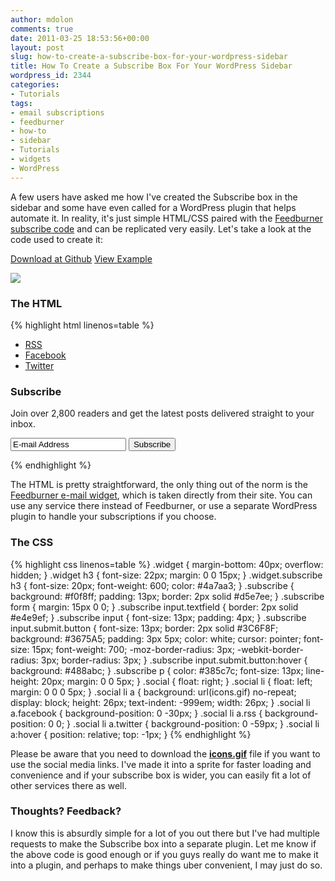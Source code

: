 ```yaml
---
author: mdolon
comments: true
date: 2011-03-25 18:53:56+00:00
layout: post
slug: how-to-create-a-subscribe-box-for-your-wordpress-sidebar
title: How To Create a Subscribe Box For Your WordPress Sidebar
wordpress_id: 2344
categories:
- Tutorials
tags:
- email subscriptions
- feedburner
- how-to
- sidebar
- Tutorials
- widgets
- WordPress
---
```


A few users have asked me how I've created the Subscribe box in the sidebar and some have even called for a WordPress plugin that helps automate it.  In reality, it's just simple HTML/CSS paired with the [Feedburner subscribe code](http://feedburner.google.com/fb/a/emailsyndication) and can be replicated very easily.  Let's take a look at the code used to create it:

<div class="download">
  <a href="http://devgrow.s3.amazonaws.com/assets/files/subscribe.zip" class="button primary">Download at Github</a>
  <a href="http://demos.devgrow.com/subscribe/" class="button secondary">View Example</a>
</div>

[![](http://devgrow.s3.amazonaws.com/assets/images/subscribe-big.gif)](http://demos.devgrow.com/subscribe/)

### The HTML

{% highlight html linenos=table %}
<div class="widget subscribe">
    <ul class="social">
        <li><a href="http://feeds.feedburner.com/devgrow" class="rss">RSS</a></li>
        <li><a href="http://www.facebook.com/DevGrow" class="facebook">Facebook</a></li>
        <li><a href="http://twitter.com/ThinkDevGrow" class="twitter">Twitter</a></li>
    </ul>
    <h3>Subscribe</h3>
    <p>Join over 2,800 readers and get the latest posts delivered straight to your inbox.</p>
    <form id="feedburner-subscribe" action="http://feedburner.google.com/fb/a/mailverify" method="post" target="popupwindow" onsubmit="window.open('http://feedburner.google.com/fb/a/mailverify?uri=[YourAccount]', 'popupwindow', 'scrollbars=yes,width=550,height=520');return true">
        <input type="text" name="email" value="E-mail Address" class="left textfield" />
        <input type="hidden" value="[YourAccount]" name="uri"/>
        <input type="hidden" name="loc" value="en_US"/>
        <input type="submit" value="Subscribe" class="right button submit" />
    </form>
</div>
{% endhighlight %}

The HTML is pretty straightforward, the only thing out of the norm is the [Feedburner e-mail widget](http://feedburner.google.com/fb/a/emailsyndication), which is taken directly from their site.  You can use any service there instead of Feedburner, or use a separate WordPress plugin to handle your subscriptions if you choose.


### The CSS


{% highlight css linenos=table %}
	.widget {
		margin-bottom: 40px;
		overflow: hidden;
		}
	.widget h3 {
		font-size: 22px;
		margin: 0 0 15px;
		}
	.widget.subscribe h3 {
		font-size: 20px;
		font-weight: 600;
		color: #4a7aa3;
		}
	.subscribe {
		background: #f0f8ff;
		padding: 13px;
		border: 2px solid #d5e7ee;
		}
	.subscribe form {
		margin: 15px 0 0;
		}
	.subscribe input.textfield {
		border: 2px solid #e4e9ef;
		}
	.subscribe input {
		font-size: 13px;
		padding: 4px;
		}
	.subscribe input.submit.button {
		font-size: 13px;
		border: 2px solid #3C6F8F;
		background: #3675A5;
		padding: 3px 5px;
		color: white;
		cursor: pointer;
		font-size: 15px;
		font-weight: 700;
		-moz-border-radius: 3px;
		-webkit-border-radius: 3px;
		border-radius: 3px;
		}
	.subscribe input.submit.button:hover {
		background: #488abc;
		}
	.subscribe p {
		color: #385c7c;
		font-size: 13px;
		line-height: 20px;
		margin: 0 0 5px;
		}
	.social {
		float: right;
		}
	.social li {
		float: left;
		margin: 0 0 0 5px;
		}
	.social li a {
		background: url(icons.gif) no-repeat;
		display: block;
		height: 26px;
		text-indent: -999em;
		width: 26px;
		}
	.social li a.facebook {
		background-position: 0 -30px;
		}
	.social li a.rss {
		background-position: 0 0;
		}
	.social li a.twitter {
		background-position: 0 -59px;
		}
	.social li a:hover {
		position: relative;
		top: -1px;
		}
{% endhighlight %}

Please be aware that you need to download the **[icons.gif](http://demos.devgrow.com/subscribe/icons.gif)** file if you want to use the social media links.  I've made it into a sprite for faster loading and convenience and if your subscribe box is wider, you can easily fit a lot of other services there as well.

### Thoughts? Feedback?


I know this is absurdly simple for a lot of you out there but I've had multiple requests to make the Subscribe box into a separate plugin.  Let me know if the above code is good enough or if you guys really do want me to make it into a plugin, and perhaps to make things uber convenient, I may just do so.